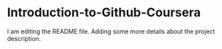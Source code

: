 # Introduction-to-Github-Coursera
I am editing the README file. Adding some more details about the project description.
